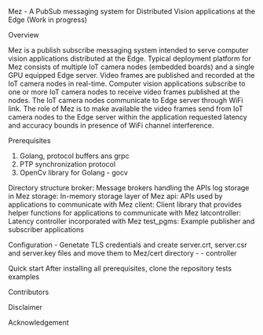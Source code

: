 Mez - A PubSub messaging system for Distributed Vision applications at the Edge
(Work in progress)

Overview

Mez is a publish subscribe messaging system intended to serve computer vision applications distributed at the Edge. Typical deployment platform for Mez consists of multiple IoT camera nodes (embedded boards) and a single GPU equipped Edge server. Video frames are published and recorded at the IoT camera nodes in real-time. Computer vision applications subscribe to one or more IoT camera nodes to receive video frames published at the nodes. The IoT camera nodes communicate to Edge server through WiFi link. The role of Mez is to make available the video frames send from IoT camera nodes to the Edge server within the application requested latency and accuracy bounds in presence of WiFi channel interference.


Prerequisites
1. Golang, protocol buffers ans grpc 
2. PTP synchronization protocol
3. OpenCv library for Golang - gocv



Directory structure
broker: Message brokers handling the APIs log storage in Mez
storage: In-memory storage layer of Mez
api: APIs used by applications to communicate with Mez
client: Client library that provides helper functions for applications to communicate with Mez
latcontroller: Latency controller incorporated with Mez
test_pgms: Example publisher and subscriber applications



Configuration
    - Genetate TLS credentials and create server.crt, server.csr and server.key files and move them to Mez/cert directory
    - 
    - controller

Quick start
After installing all prerequisites, clone the repository
    tests
    examples

Contributors


Disclaimer


Acknowledgement






